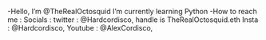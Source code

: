 -Hello, I’m @TheRealOctosquid
 I’m currently learning Python 
-How to reach me : Socials : twitter : @Hardcordisco, handle is TheRealOctosquid.eth
                                  Insta   : @Hardcordisco, 
                                  Youtube : @AlexCordisco, 

<!---
TheRealOctosquid/TheRealOctosquid is a ✨ special ✨ repository because its `README.md` (this file) appears on your GitHub profile.
You can click the Preview link to take a look at your changes.
--->
